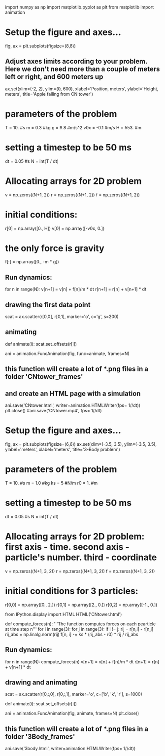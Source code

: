 import numpy as np
import matplotlib.pyplot as plt
from matplotlib import animation

# Setup the figure and axes...
fig, ax = plt.subplots(figsize=(8,8))

## Adjust axes limits according to your problem. Here we don't need more than a couple of meters left or right, and 600 meters up
ax.set(xlim=(-2, 2), ylim=(0, 600), xlabel='Position, meters', ylabel='Height, meters', title='Apple falling from CN tower')

# parameters of the problem
T = 10. #s
m = 0.3 #kg
g = 9.8 #m/s^2
v0x = -0.1 #m/s
H = 553. #m

# setting a timestep to be 50 ms
dt = 0.05 #s
N = int(T / dt)

# Allocating arrays for 2D problem
v = np.zeros((N+1, 2))
r = np.zeros((N+1, 2))
f = np.zeros((N+1, 2))

# initial conditions:
r[0] = np.array([0., H])
v[0] = np.array([-v0x, 0.])

# the only force is gravity
f[:] = np.array([0., -m * g])

## Run dynamics:
for n in range(N):
    v[n+1] = v[n] + f[n]/m * dt
    r[n+1] = r[n] + v[n+1] * dt

## drawing the first data point  
scat = ax.scatter(r[0,0], r[0,1], marker='o', c='g', s=200)

## animating 
def animate(i):
    scat.set_offsets(r[i])

ani = animation.FuncAnimation(fig, func=animate, frames=N)
## this function will create a lot of *.png files in a folder 'CNtower_frames'
## and create an HTML page with a simulation
ani.save('CNtower.html', writer=animation.HTMLWriter(fps= 1//dt))
plt.close()
#ani.save('CNtower.mp4', fps= 1//dt)

# Setup the figure and axes...
fig, ax = plt.subplots(figsize=(6,6))
ax.set(xlim=(-3.5, 3.5), ylim=(-3.5, 3.5), ylabel='meters', xlabel='meters', title='3-Body problem')

# parameters of the problem
T = 10. #s
m = 1.0 #kg
ks = 5 #N/m
r0 = 1. #m

# setting a timestep to be 50 ms
dt = 0.05 #s
N = int(T / dt)

# Allocating arrays for 2D problem: first axis - time. second axis - particle's number. third - coordinate
v = np.zeros((N+1, 3, 2))
r = np.zeros((N+1, 3, 2))
f = np.zeros((N+1, 3, 2))

# initial conditions for 3 particles:
r[0,0] = np.array([0., 2.])
r[0,1] = np.array([2., 0.])
r[0,2] = np.array([-1., 0.])




from IPython.display import HTML
HTML('CNtower.html')



def compute_forces(n):
    '''The function computes forces on each pearticle at time step n'''
    for i in range(3):
        for j in range(3):
            if i != j:
                rij = r[n,i] - r[n,j]
                rij_abs = np.linalg.norm(rij)
                f[n, i] -= ks * (rij_abs - r0) * rij / rij_abs 
## Run dynamics:
for n in range(N):
    compute_forces(n)
    v[n+1] = v[n] + f[n]/m * dt
    r[n+1] = r[n] + v[n+1] * dt

## drawing and animating 
scat = ax.scatter(r[0,:,0], r[0,:,1], marker='o', c=['b', 'k', 'r'], s=1000)

def animate(i):
    scat.set_offsets(r[i])

ani = animation.FuncAnimation(fig, animate, frames=N)
plt.close()
## this function will create a lot of *.png files in a folder '3Body_frames'
ani.save('3body.html', writer=animation.HTMLWriter(fps= 1//dt))
